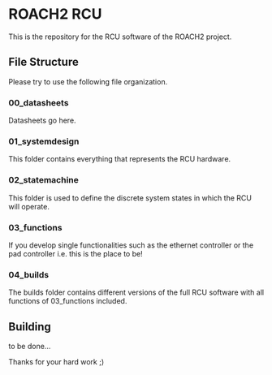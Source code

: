 # ROACH2 RCU

This is the repository for the RCU software of the ROACH2 project.


## File Structure

Please try to use the following file organization.


### 00_datasheets

Datasheets go here.


### 01_systemdesign

This folder contains everything that represents the RCU hardware.


### 02_statemachine

This folder is used to define the discrete system states in which the RCU will operate.


### 03_functions

If you develop single functionalities such as the ethernet controller or the pad controller i.e. this is the place to be!


### 04_builds

The builds folder contains different versions of the full RCU software with all functions of 03_functions included.


## Building

to be done...

Thanks for your hard work ;)